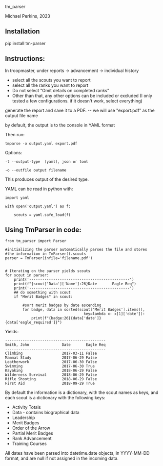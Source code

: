 tm_parser

Michael Perkins, 2023

## Installation

pip install tm-parser

## Instructions:

In troopmaster, under reports -> advancement -> individual history
- select all the scouts you want to report
- select all the ranks you want to report
- Do not select "Omit details on completed ranks"
- Other than that, any other options can be included or excluded (I only tested a few configurations. if it doesn't work, select everything)

generate the report and save it to a PDF. -- we will use "export.pdf" as the output file name

by default, the output is to the console in YAML format

Then run:

    tmparse -o output.yaml export.pdf

Options:

    -t --output-type  [yaml], json or toml

    -o --outfile output filename

This produces output of the desired type. 

YAML can be read in python with: 

    import yaml

    with open('output.yaml') as f:

        scouts = yaml.safe_load(f)


## Using TmParser in code:

    from tm_parser import Parser

    #initializing the parser automatically parses the file and stores
    #the information in TmParser().scouts
    parser = TmParser(infile='filename.pdf')


    # Iterating on the parser yields scouts
    for scout in parser:
        print('----------------------------------------------')
        print(f"{scout['Data']['Name']:26}Date       Eagle Req")
        print('----------------------------------------------')
        ## do something with scout
        if "Merit Badges" in scout:

            #sort merit badges by date ascending
            for badge, data in sorted(scout['Merit Badges'].items(), 
                                        key=lambda x: x[1]['date']):
                print(f"{badge:26}{data['date']} {data['eagle_required']}")


Yields:

    ----------------------------------------------
    Smith, John               Date       Eagle Req
    ----------------------------------------------
    Climbing                  2017-03-11 False
    Mammal Study              2017-06-29 False
    Leatherwork               2017-06-30 False
    Swimming                  2017-06-30 True
    Kayaking                  2018-06-29 False
    Wilderness Survival       2018-06-29 False
    Rifle Shooting            2018-06-29 False
    First Aid                 2018-09-29 True

By default the information is a dictionary, with the scout names as keys, and each scout is a dictionary with the following keys:
- Activity Totals
- Data - contains biographical data
- Leadership
- Merit Badges
- Order of the Arrow
- Partial Merit Badges
- Rank Advancement
- Training Courses

All dates have been parsed into datetime.date objects, in YYYY-MM-DD format, and are null if not assigned in the incoming data. 
